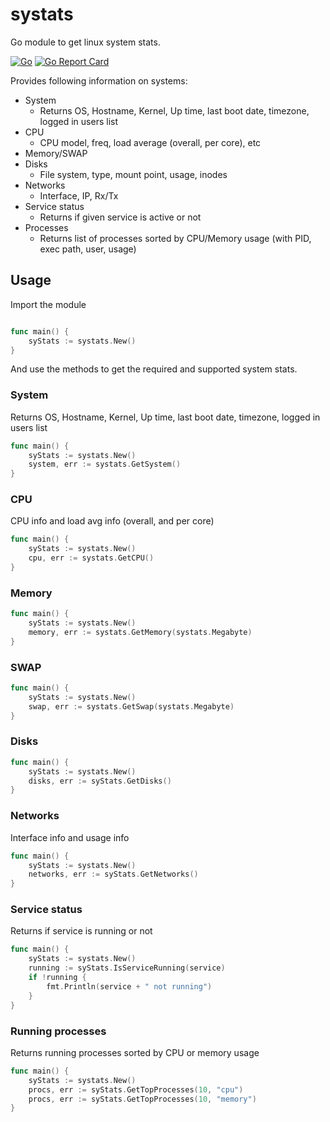 # systats

Go module to get linux system stats.

[![Go](https://github.com/dhamith93/systats/actions/workflows/go.yml/badge.svg)](https://github.com/dhamith93/systats/actions/workflows/go.yml) [![Go Report Card](https://goreportcard.com/badge/github.com/dhamith93/systats)](https://goreportcard.com/report/github.com/dhamith93/systats)

Provides following information on systems:
* System
	* Returns OS, Hostname, Kernel, Up time, last boot date, timezone, logged in users list
* CPU
	* CPU model, freq, load average (overall, per core), etc
* Memory/SWAP
* Disks
	* File system, type, mount point, usage, inodes
* Networks
	* Interface, IP, Rx/Tx
* Service status
	* Returns if given service is active or not
* Processes
	* Returns list of processes sorted by CPU/Memory usage (with PID, exec path, user, usage)

## Usage

Import the module 

```go

func main() {
    syStats := systats.New()
}
```

And use the methods to get the required and supported system stats.

### System

Returns OS, Hostname, Kernel, Up time, last boot date, timezone, logged in users list

```go
func main() {
	syStats := systats.New()
	system, err := systats.GetSystem()
}
```

### CPU

CPU info and load avg info (overall, and per core)

```go
func main() {
	syStats := systats.New()
	cpu, err := systats.GetCPU()
}
```

### Memory

```go
func main() {
	syStats := systats.New()
	memory, err := systats.GetMemory(systats.Megabyte)
}
```

### SWAP

```go
func main() {
	syStats := systats.New()
	swap, err := systats.GetSwap(systats.Megabyte)
}
```

### Disks

```go
func main() {
	syStats := systats.New()
	disks, err := syStats.GetDisks()
}
```

### Networks

Interface info and usage info

```go
func main() {
	syStats := systats.New()
	networks, err := syStats.GetNetworks()
}
```

### Service status

Returns if service is running or not

```go
func main() {
	syStats := systats.New()
	running := syStats.IsServiceRunning(service)
	if !running {
		fmt.Println(service + " not running")
	}
}
```

### Running processes

Returns running processes sorted by CPU or memory usage

```go
func main() {
	syStats := systats.New()
	procs, err := syStats.GetTopProcesses(10, "cpu")
	procs, err := syStats.GetTopProcesses(10, "memory")
}
```